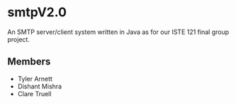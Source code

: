 # smtpV2.0

An SMTP server/client system written in Java as for our ISTE 121 final group project.

## Members

+ Tyler Arnett
+ Dishant Mishra
+ Clare Truell

